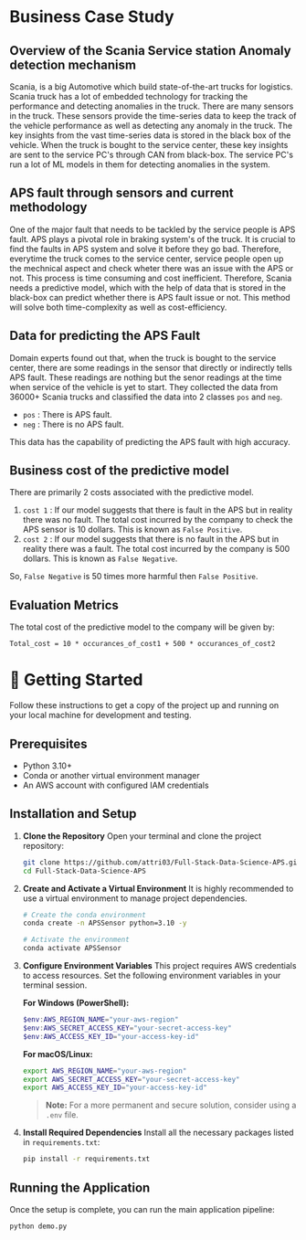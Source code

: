 # Business Case Study

## Overview of the Scania Service station Anomaly detection mechanism
Scania, is a big Automotive which build state-of-the-art trucks for logistics. Scania truck has a lot of embedded technology for tracking the performance and detecting anomalies in the truck. There are many sensors in the truck. These sensors provide the time-series data to keep the track of the vehicle performance as well as detecting any anomaly in the truck. The key insights from the vast time-series data is stored in the black box of the vehicle. When the truck is bought to the service center, these key insights are sent to the service PC's through CAN from black-box. The service PC's run a lot of ML models in them for detecting anomalies in the system.

## APS fault through sensors and current methodology
One of the major fault that needs to be tackled by the service people is APS fault. APS plays a pivotal role in braking system's of the truck. It is crucial to find the faults in APS system and solve it before they go bad. Therefore, everytime the truck comes to the service center, service people open up the mechnical aspect and check wheter there was an issue with the APS or not. This process is time consuming and cost inefficient. Therefore, Scania needs a predictive model, which with the help of data that is stored in the black-box can predict whether there is APS fault issue or not. This method will solve both time-complexity as well as cost-efficiency.

## Data for predicting the APS Fault
Domain experts found out that, when the truck is bought to the service center, there are some readings in the sensor that directly or indirectly tells APS fault. These readings are nothing but the senor readings at the time when service of the vehicle is yet to start. They collected the data from 36000+ Scania trucks and classified the data into 2 classes `pos` and `neg`.

- `pos` : There is APS fault.
- `neg` : There is no APS fault.

This  data has the capability of predicting the APS fault with high accuracy.

## Business cost of the predictive model
There are primarily 2 costs associated with the predictive model. 
1. `cost 1` : If our model suggests that there is fault in the APS but in reality there was no fault. The total cost incurred by the company to check the APS sensor is 10 dollars. This is known as `False Positive`.
2. `cost 2` : If our model suggests that there is no fault in the APS but in reality there was a fault. The total cost incurred by the company is 500 dollars. This is known as `False Negative`.

So, `False Negative` is 50 times more harmful then `False Positive`. 

## Evaluation Metrics 
The total cost of the predictive model to the company will be given by:

`Total_cost = 10 * occurances_of_cost1 + 500 * occurances_of_cost2`

# 🚀 Getting Started

Follow these instructions to get a copy of the project up and running on your local machine for development and testing.

## Prerequisites

*   Python 3.10+
*   Conda or another virtual environment manager
*   An AWS account with configured IAM credentials

## Installation and Setup

1.  **Clone the Repository**
    Open your terminal and clone the project repository:
    ```bash
    git clone https://github.com/attri03/Full-Stack-Data-Science-APS.git
    cd Full-Stack-Data-Science-APS
    ```

2.  **Create and Activate a Virtual Environment**
    It is highly recommended to use a virtual environment to manage project dependencies.
    ```bash
    # Create the conda environment
    conda create -n APSSensor python=3.10 -y

    # Activate the environment
    conda activate APSSensor
    ```

3.  **Configure Environment Variables**
    This project requires AWS credentials to access resources. Set the following environment variables in your terminal session.

    **For Windows (PowerShell):**
    ```powershell
    $env:AWS_REGION_NAME="your-aws-region"
    $env:AWS_SECRET_ACCESS_KEY="your-secret-access-key"
    $env:AWS_ACCESS_KEY_ID="your-access-key-id"
    ```
    **For macOS/Linux:**
    ```bash
    export AWS_REGION_NAME="your-aws-region"
    export AWS_SECRET_ACCESS_KEY="your-secret-access-key"
    export AWS_ACCESS_KEY_ID="your-access-key-id"
    ```    
    > **Note:** For a more permanent and secure solution, consider using a `.env` file.

4.  **Install Required Dependencies**
    Install all the necessary packages listed in `requirements.txt`:
    ```bash
    pip install -r requirements.txt
    ```

## Running the Application

Once the setup is complete, you can run the main application pipeline:

```bash
python demo.py
